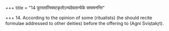 +++
title = "14 पुरस्तात्स्विष्टकृतोऽन्यदेवतान्येके समामनन्ति"

+++
14. According to the opinion of some (ritualists) (he should recite formulae addressed to other deities) before the offering to (Agni Sviṣṭakr̥t).  
